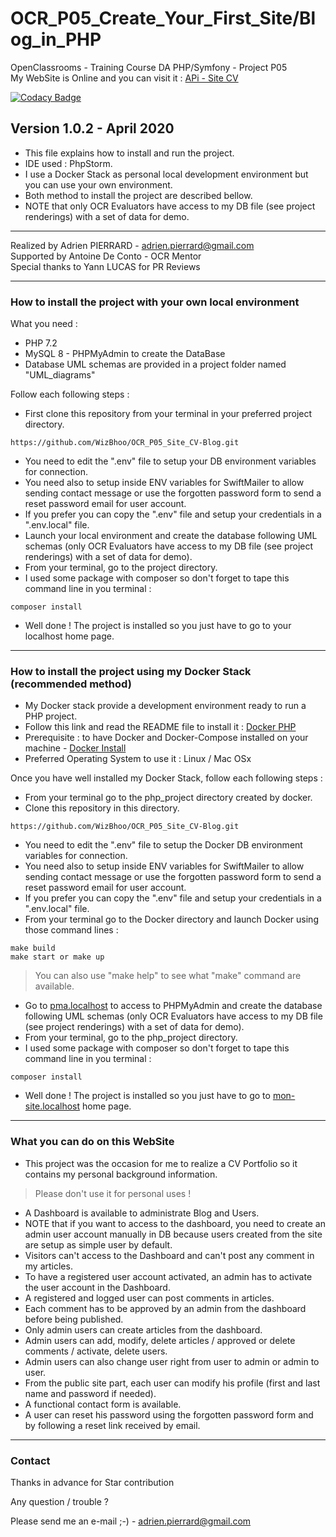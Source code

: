 # OCR_P05_Create_Your_First_Site/Blog_in_PHP
OpenClassrooms - Training Course DA PHP/Symfony - Project P05<br>
My WebSite is Online and you can visit it : [APi - Site CV](https://adrien-pierrard.fr)

[![Codacy Badge](https://api.codacy.com/project/badge/Grade/79a2760fdd9e4e08828d5e2b7a33b6e4)](https://www.codacy.com?utm_source=github.com&amp;utm_medium=referral&amp;utm_content=WizBhoo/OCR_P05_Site_CV-Blog&amp;utm_campaign=Badge_Grade)

## Version 1.0.2 - April 2020

*   This file explains how to install and run the project.
*   IDE used : PhpStorm.
*   I use a Docker Stack as personal local development environment but you can use your own environment.
*   Both method to install the project are described bellow.
*   NOTE that only OCR Evaluators have access to my DB file (see project renderings) with a set of data for demo.

-------------------------------------------------------------------------------------------------------------------------------------

Realized by Adrien PIERRARD - [adrien.pierrard@gmail.com](mailto:adrien.pierrard@gmail.com)<br>
Supported by Antoine De Conto - OCR Mentor<br>
Special thanks to Yann LUCAS for PR Reviews</br>

-------------------------------------------------------------------------------------------------------------------------------------

### How to install the project with your own local environment

What you need :

*   PHP 7.2
*   MySQL 8 - PHPMyAdmin to create the DataBase
*   Database UML schemas are provided in a project folder named "UML_diagrams"

Follow each following steps :

*   First clone this repository from your terminal in your preferred project directory.

```
https://github.com/WizBhoo/OCR_P05_Site_CV-Blog.git
```

*   You need to edit the ".env" file to setup your DB environment variables for connection.
*   You need also to setup inside ENV variables for SwiftMailer to allow sending contact message or use the forgotten password form to send a reset password email for user account.
*   If you prefer you can copy the ".env" file and setup your credentials in a ".env.local" file.
*   Launch your local environment and create the database following UML schemas (only OCR Evaluators have access to my DB file (see project renderings) with a set of data for demo).
*   From your terminal, go to the project directory.
*   I used some package with composer so don't forget to tape this command line in you terminal :

```
composer install
```

*   Well done ! The project is installed so you just have to go to your localhost home page.

-------------------------------------------------------------------------------------------------------------------------------------

### How to install the project using my Docker Stack (recommended method)

*   My Docker stack provide a development environment ready to run a PHP project.
*   Follow this link and read the README file to install it : [Docker PHP](https://github.com/WizBhoo/docker_php)
*   Prerequisite : to have Docker and Docker-Compose installed on your machine - [Docker Install](https://docs.docker.com/install/)
*   Preferred Operating System to use it : Linux / Mac OSx

Once you have well installed my Docker Stack, follow each following steps :

*   From your terminal go to the php_project directory created by docker.
*   Clone this repository in this directory.

```
https://github.com/WizBhoo/OCR_P05_Site_CV-Blog.git
```

*   You need to edit the ".env" file to setup the Docker DB environment variables for connection.
*   You need also to setup inside ENV variables for SwiftMailer to allow sending contact message or use the forgotten password form to send a reset password email for user account.
*   If you prefer you can copy the ".env" file and setup your credentials in a ".env.local" file.
*   From your terminal go to the Docker directory and launch Docker using those command lines :

```
make build
make start or make up
```

<blockquote>
You can also use "make help" to see what "make" command are available.
</blockquote>

*   Go to [pma.localhost](http://pma.localhost) to access to PHPMyAdmin and create the database following UML schemas (only OCR Evaluators have access to my DB file (see project renderings) with a set of data for demo).
*   From your terminal, go to the php_project directory.
*   I used some package with composer so don't forget to tape this command line in you terminal :

```
composer install
```

*   Well done ! The project is installed so you just have to go to [mon-site.localhost](http://mon-site.localhost) home page.

-------------------------------------------------------------------------------------------------------------------------------------

### What you can do on this WebSite

*   This project was the occasion for me to realize a CV Portfolio so it contains my personal background information.

<blockquote> 
Please don't use it for personal uses !
</blockquote>

*   A Dashboard is available to administrate Blog and Users.
*   NOTE that if you want to access to the dashboard, you need to create an admin user account manually in DB because users created from the site are setup as simple user by default.
*   Visitors can't access to the Dashboard and can't post any comment in my articles.
*   To have a registered user account activated, an admin has to activate the user account in the Dashboard.
*   A registered and logged user can post comments in articles.
*   Each comment has to be approved by an admin from the dashboard before being published.
*   Only admin users can create articles from the dashboard.
*   Admin users can add, modify, delete articles / approved or delete comments / activate, delete users.
*   Admin users can also change user right from user to admin or admin to user.
*   From the public site part, each user can modify his profile (first and last name and password if needed).
*   A functional contact form is available.
*   A user can reset his password using the forgotten password form and by following a reset link received by email.

-------------------------------------------------------------------------------------------------------------------------------------

### Contact

Thanks in advance for Star contribution

Any question / trouble ?

Please send me an e-mail ;-) - [adrien.pierrard@gmail.com](mailto:adrien.pierrard@gmail.com)
